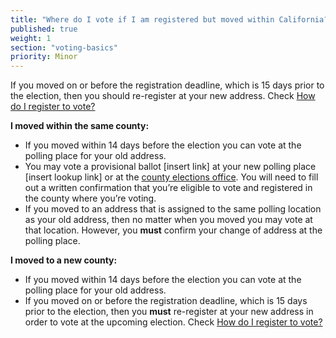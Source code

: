 ```yaml
---
title: "Where do I vote if I am registered but moved within California?"
published: true
weight: 1
section: "voting-basics"
priority: Minor
---
```


If you moved on or before the registration deadline, which is 15 days prior to the election, then you should re-register at your new address. Check [How do I register to vote?](#item-how-do-i-register-to-vote)  

**I moved within the same county:**  
- If you moved within 14 days before the election you can vote at the polling place for your old address.
- You may vote a provisional ballot [insert link] at your new polling place [insert lookup link] or at the [county elections office](http://www.sos.ca.gov/elections/voting-resources/new-voters/county-elections-offices/).
You will need to fill out a written confirmation that you’re eligible to vote and registered in the county where you’re voting.
- If you moved to an address that is assigned to the same polling location as your old address, then no matter when you moved you may vote at that location. However, you **must** confirm your change of address at the polling place. 

**I moved to a new county:**  
- If you moved within 14 days before the election you can vote at the polling place for your old address.
- If you moved on or before the registration deadline, which is 15 days prior to the election, then you **must** re-register at your new address in order to vote at the upcoming election. Check [How do I register to vote?](#item-how-do-i-register-to-vote)
